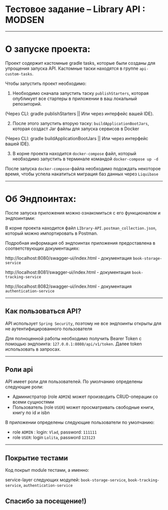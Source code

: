 # Тестовое задание – Library API : MODSEN

---
# О запуске проекта:

Проект содержит кастомные gradle tasks, которые были созданы для упрощения запуска API.
Кастомные таски находятся в группе `api-custom-tasks`.

Чтобы запустить проект необходимо:

1. Необходимо сначала запустить таску `publishStarters`, которая опубликует все стартеры в приложении в ваш локальный репозиторий.
   
(Через CLI: gradle publishStarters || Или через интерфейс вашей IDE).

2. После этого запустить вторую таску: `buildApplicationBootJars`, которая создаст Jar файлы для запуска сервисов в Docker
   
(Через CLI: gradle buildApplicationBootJars || Или через интерфейс вашей IDE).

3. В корне проекта находится `docker-compose` файл, который необходимо запустить в терминале командой `docker-compose up -d`

После запуска `docker-compose`-файла необходимо подождать некоторое время, чтобы успела накатиться миграция баз данных через `Liquibase`

---
# Об Эндпоинтах:

После запуска приложения можно ознакомиться с его функционалом и эндпоинтами:

В корне проекта находится файл `LIbrary-API.postman_collection.json`, который можно импортировать в Postman.

Подробная информация об эндпоинтах приложения предоставлена в соответствующих документациях:

http://localhost:8080/swagger-ui/index.html - документация `book-storage-service`

http://localhost:8081/swagger-ui/index.html - документация `book-tracking-service`

http://localhost:8082/swagger-ui/index.html - документация `authentication-service`

---
## Как пользоваться API?

API использует `Spring Security`, поэтому не все эндпоинты открыты для не аутентифицированного пользователя

Для полноценной работы необходимо получить Bearer Token с помощью эндпоинта: `127.0.0.1:8080/api/v1/token`.
Далее token использовать в запросах.

---

## Роли api

API имеет роли для пользователей.  По умолчанию определены следующие роли:

- Администратор (role `ADMIN`) может производить CRUD-операции со всеми
  сущностями
- Пользователь (role `USER`) может просматривать свободные книги, книгу по id и isbn

В приложении определены следующие пользователи по умолчанию:

- role `ADMIN` : login: `Vlad`, password: `111111`
- role `USER`: login `Lolita`, password `123123`

---

## Покрытие тестами

Код покрыт module тестами, а именно:

service-layer следующих модулей: `book-storage-service`, `book-tracking-service`, `authentication-service`

## Спасибо за посещение!)